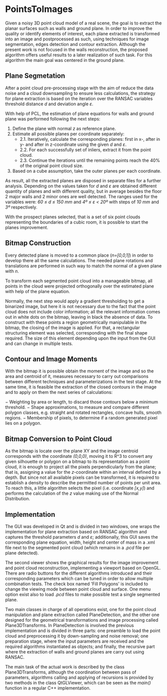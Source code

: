 # PointsToImages

Given a noisy 3D point cloud model of a real scene, the goal is to extract the planar surfaces such as walls and ground plane. In order to improve the quality or identify elements of interest, each plane extracted is transformed into an image and postprocessed as such, using techniques for image segmentation, edges detection and contour extraction. Although the present work is not focused in the walls reconstruction, the proposed algorithm offers useful results to a later realization of such task. For this algorithm the main goal was centered in the ground plane.


## Plane Segmetation

After a point cloud pre-processing stage with the aim of reduce the data noise and a cloud downsampling to ensure less calculations, the strategy for plane extraction is based on the iteration over the RANSAC variables threshold distance *d* and deviation angle *ε*.

With help of PCL, the estimation of plane equations for walls and ground plane was performed following the next steps:

1. Define the plane with normal *z* as reference plane.
2. Estimate all possible planes per coordinate separately:
   - 2.1. Iteratively, calculate the corresponding planes: first in x-, after in y- and after in z-coordinate using the given *d* and *ε*.
   - 2.2. For each successfully set of inliers, extract it from the point cloud.
   - 2.3. Continue the iterations until the remaining points reach the 40% of the original point cloud
size.
3. Based on a cube assumption, take the outer planes per each coordinate.

As result, all the extracted planes are disposed in separate files for a further analysis. Depending on the values taken for *d* and *ε* are obtained different quantity of planes and with different quality, but in average besides the floor 2 major walls and 2 minor ones are well detected. The ranges used for the variables were: *60 ≤ d ≤ 150 mm* and *4º ≤ ε < 20º* with steps of *10 mm* and *3º* respectively.

With the prospect planes selected, that is a set of six point clouds representing the boundaries of a cubic room, it is possible to start the planes improvement.


## Bitmap Construction

Every detected plane is moved to a common place (*n=\[0,0,1\]*) in order to develop there all the same calculations. The needed plane rotations and translations are performed in such way to match the normal of a given plane with *n*.

To transform each segmented point cloud into a manageable bitmap, all points in the cloud were projected orthogonally over the estimated plane with help of the plane equation.

Normally, the next step would apply a gradient thresholding to get a binarized image, but here it is not necessary due to the fact that the point cloud does not include color information; all the relevant information comes out in white dots on the bitmap, leaving in black the absence of data. To construct with these points a region geometrically manipulable in the bitmap, the closing of the image is applied. For that, a rectangular structuring element was selected, corresponding with the final shape required. The size of this element depending upon the input from the GUI and can change in multiple tests.


## Contour and Image Moments

With the bitmap it is possible obtain the moment of the image and so the area and centroid of it, measures necessary to carry out comparisons between different techniques and parameterizations in the test stage. At the same time, it is feasible the extraction of the closed contours in the image and to apply on them the next series of calculations:

− Weighting by area or length, to discard those contours below a minimum threshold.
− Shape approximations, to measure and compare different polygon classes, e.g. straight and rotated rectangles, concave hulls, smooth regions.
− Membership of pixels, to determine if a random generated pixel lies on a polygon.


## Bitmap Conversion to Point Cloud

As the bitmap is locate over the plane XY and the image centroid corresponds with the coordinate *(0,0,0)*, moving it to R^3 to convert any given silhouette or polygon on a bitmap to its representation as a point cloud, it is enough to project all the pixels perpendicularly from the plane; that is, assigning a value for the *z*-coordinate within an interval defined by a depth. But since not all available pixels can be transformed, it is required to establish a density to describe the permitted number of points per unit area. To reach this, a little algorithm selects the pixel (i.e. coordinate *\[x,y\]*) and performs the calculation of the *z* value making use of the Normal Distribution.


## Implementation

The GUI was developed in Qt and is divided in two windows, one wraps the implementation for plane extraction based on RANSAC algorithm and captures the threshold parameters *d* and *ε*; additionally, this GUI saves the corresponding plane equation, width, height and center of mass in a .xml file next to the segmented point cloud (which remains in a *.pcd* file per plane detected).

The second viewer shows the graphical results for the image improvement and point cloud reconstruction, implementing a viewport based on OpenGL. There are radio buttons for the different algorithms introduced and their corresponding parameters which can be tuned in order to allow multiple combination tests. The check box named 'Fill Polygons' is included to change the viewing mode between point cloud and surface. One menu option exist also to load *.pcd* files to make possible test a single segmented plane.

Two main classes in charge of all operations exist, one for the point cloud manipulation and plane extraction called PlaneDetection, and the other one designed for the geometrical transformations and image processing called Plane3DTransforms. In PlaneDetection is involved the previous implementation and is divided in three parts: one preamble to load the point cloud and preprocessing it by down-sampling and noise removal; one preparation stage, where the input parameters are received and the required algorithms instantiated as objects; and finally, the recursive part where the extraction of walls and ground planes are carry out using RANSAC.

The main task of the actual work is described by the class Plane3DTransforms, although the coordination between pass of parameters, algorithms calling and applying of recursions is provided by two methods in the class QtGLViewer, which can be seen as the *main()* function in a regular C++ implementation.
